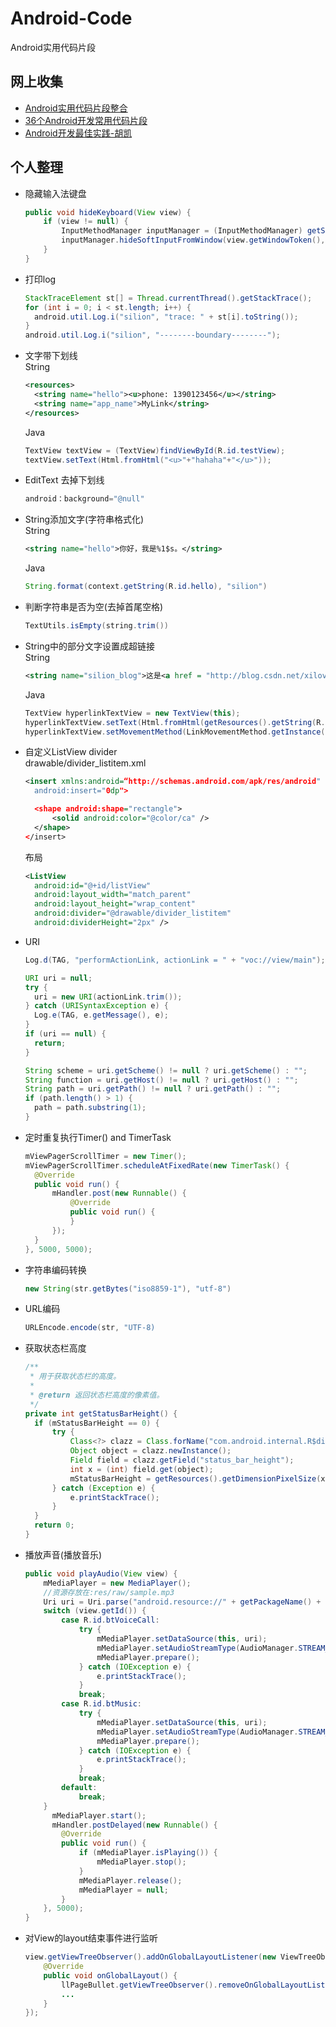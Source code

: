 # Android-Code
Android实用代码片段

## 网上收集
+ [Android实用代码片段整合](http://www.eoeandroid.com/thread-570919-1-1.html?_dsign=907052b3)
+ [36个Android开发常用代码片段](http://www.phpxs.com/code/1001775/)
+ [Android开发最佳实践-胡凯](http://hukai.me/android-dev-patterns/)

## 个人整理
+ 隐藏输入法键盘

  ```java
  public void hideKeyboard(View view) {
      if (view != null) {
          InputMethodManager inputManager = (InputMethodManager) getSystemService(Context.INPUT_METHOD_SERVICE);
          inputManager.hideSoftInputFromWindow(view.getWindowToken(), InputMethodManager.HIDE_NOT_ALWAYS);
      }
  }
  ```

+ 打印log
  ```java
  StackTraceElement st[] = Thread.currentThread().getStackTrace();
  for (int i = 0; i < st.length; i++) {
    android.util.Log.i("silion", "trace: " + st[i].toString());
  }
  android.util.Log.i("silion", "--------boundary--------");
  ```

+ 文字带下划线  
  String
  ```xml
  <resources>  
    <string name="hello"><u>phone: 1390123456</u></string>  
    <string name="app_name">MyLink</string>  
  </resources>
  ```
  
  Java
  ```java
  TextView textView = (TextView)findViewById(R.id.testView);
  textView.setText(Html.fromHtml("<u>"+"hahaha"+"</u>"));
  ```
  
+ EditText 去掉下划线
  ```java
  android：background="@null"
  ```
  
+ String添加文字(字符串格式化)  
  String
  ```xml
  <string name="hello">你好，我是%1$s。</string>
  ```
  Java
  ```java
  String.format(context.getString(R.id.hello), "silion")
  ```

+ 判断字符串是否为空(去掉首尾空格)
  ```java
  TextUtils.isEmpty(string.trim())
  ```
  
+ String中的部分文字设置成超链接  
  String
  ```xml
  <string name="silion_blog">这是<a href = "http://blog.csdn.net/xilove102">silion</a>的博客</string>  
  ```
  
  Java
  ```java
  TextView hyperlinkTextView = new TextView(this);  
  hyperlinkTextView.setText(Html.fromHtml(getResources().getString(R.string.silion_blog)));  
  hyperlinkTextView.setMovementMethod(LinkMovementMethod.getInstance()); 
  ```

+ 自定义ListView divider  
  drawable/divider_listitem.xml
  ```xml
  <insert xmlns:android=“http://schemas.android.com/apk/res/android"  
    android:insert="0dp">  
  
    <shape android:shape="rectangle">  
        <solid android:color="@color/ca" />  
    </shape>  
  </insert>  
  ```
  
  布局
  ```xml
  <ListView  
    android:id="@+id/listView"  
    android:layout_width="match_parent"  
    android:layout_height="wrap_content"  
    android:divider="@drawable/divider_listitem"  
    android:dividerHeight="2px" />  
  ```
  
+ URI
  ```java
  Log.d(TAG, "performActionLink, actionLink = " + "voc://view/main");  
  
  URI uri = null;  
  try {  
    uri = new URI(actionLink.trim());  
  } catch (URISyntaxException e) {  
    Log.e(TAG, e.getMessage(), e);  
  }  
  if (uri == null) {  
    return;  
  }  
  
  String scheme = uri.getScheme() != null ? uri.getScheme() : "";  
  String function = uri.getHost() != null ? uri.getHost() : "";  
  String path = uri.getPath() != null ? uri.getPath() : "";  
  if (path.length() > 1) {  
    path = path.substring(1);  
  }  
  ```
  
+ 定时重复执行Timer() and TimerTask
  ```java
  mViewPagerScrollTimer = new Timer();  
  mViewPagerScrollTimer.scheduleAtFixedRate(new TimerTask() {  
    @Override  
    public void run() {  
        mHandler.post(new Runnable() {  
            @Override  
            public void run() {  
            }  
        });  
    }  
  }, 5000, 5000);  
  ```
  
+ 字符串编码转换
  ```java
  new String(str.getBytes("iso8859-1"), "utf-8")
  ```
  
+ URL编码
  ```java
  URLEncode.encode(str, "UTF-8)
  ```
  
+ 获取状态栏高度
  ```java
  /**  
   * 用于获取状态栏的高度。  
   *  
   * @return 返回状态栏高度的像素值。  
   */  
  private int getStatusBarHeight() {  
    if (mStatusBarHeight == 0) {  
        try {  
            Class<?> clazz = Class.forName("com.android.internal.R$dimen");  
            Object object = clazz.newInstance();  
            Field field = clazz.getField("status_bar_height");  
            int x = (int) field.get(object);  
            mStatusBarHeight = getResources().getDimensionPixelSize(x);  
        } catch (Exception e) {  
            e.printStackTrace();  
        }  
    }  
    return 0;  
  }  
  ```

+ 播放声音(播放音乐)
  ```java
  public void playAudio(View view) {
      mMediaPlayer = new MediaPlayer();
      //资源存放在:res/raw/sample.mp3
      Uri uri = Uri.parse("android.resource://" + getPackageName() + "/" + R.raw.sample);
      switch (view.getId()) {
          case R.id.btVoiceCall:
              try {
                  mMediaPlayer.setDataSource(this, uri);
                  mMediaPlayer.setAudioStreamType(AudioManager.STREAM_VOICE_CALL);
                  mMediaPlayer.prepare();
              } catch (IOException e) {
                  e.printStackTrace();
              }
              break;
          case R.id.btMusic:
              try {
                  mMediaPlayer.setDataSource(this, uri);
                  mMediaPlayer.setAudioStreamType(AudioManager.STREAM_MUSIC);
                  mMediaPlayer.prepare();
              } catch (IOException e) {
                  e.printStackTrace();
              }
              break;
          default:
              break;
      }
        mMediaPlayer.start();
        mHandler.postDelayed(new Runnable() {
          @Override
          public void run() {
              if (mMediaPlayer.isPlaying()) {
                  mMediaPlayer.stop();
              }
              mMediaPlayer.release();
              mMediaPlayer = null;
          }
      }, 5000);
  }
  ```

+ 对View的layout结束事件进行监听
  ```java
  view.getViewTreeObserver().addOnGlobalLayoutListener(new ViewTreeObserver.OnGlobalLayoutListener() {
      @Override
      public void onGlobalLayout() {
          llPageBullet.getViewTreeObserver().removeOnGlobalLayoutListener(this);
          ...
      }
  });
  ```
